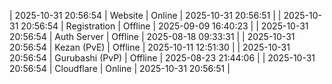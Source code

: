 | 2025-10-31 20:56:54 | Website | Online | 2025-10-31 20:56:51 |
| 2025-10-31 20:56:54 | Registration | Offline | 2025-09-09 16:40:23 |
| 2025-10-31 20:56:54 | Auth Server | Offline | 2025-08-18 09:33:31 |
| 2025-10-31 20:56:54 | Kezan (PvE) | Offline | 2025-10-11 12:51:30 |
| 2025-10-31 20:56:54 | Gurubashi (PvP) | Offline | 2025-08-23 21:44:06 |
| 2025-10-31 20:56:54 | Cloudflare | Online | 2025-10-31 20:56:51 |
